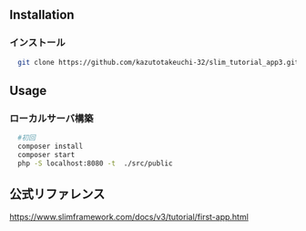 ## Installation
  ### インストール
  ``` bash
    git clone https://github.com/kazutotakeuchi-32/slim_tutorial_app3.git
  ```
## Usage

  ### ローカルサーバ構築
  ```bash
    #初回
    composer install
    composer start
    php -S localhost:8080 -t  ./src/public
  ```

## 公式リファレンス
  https://www.slimframework.com/docs/v3/tutorial/first-app.html
